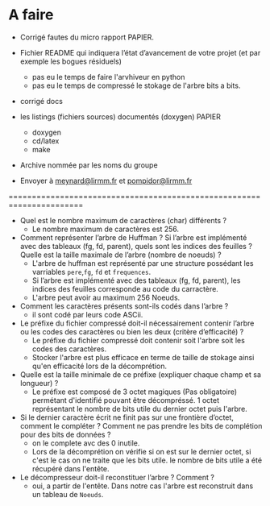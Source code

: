 # A faire

* Corrigé fautes du micro rapport PAPIER.

* Fichier README qui indiquera l’état d’avancement de votre projet (et par exemple les bogues résiduels)
    * pas eu le temps de faire l'arvhiveur en python
    * pas eu le temps de compressé le stokage de l'arbre bits a bits.

* corrigé docs


* les listings (fichiers sources) documentés (doxygen) PAPIER
    * doxygen
    * cd/latex
    * make

* Archive nommée par les noms du groupe

* Envoyer à meynard@lirmm.fr et pompidor@lirmm.fr




















======================================================================

* Quel est le nombre maximum de caractères (char) différents ?
    * Le nombre maximum de caractères est 256.
* Comment représenter l’arbre de Huffman ? Si l’arbre est implémenté avec des tableaux (fg, fd, parent), quels sont les indices des feuilles ? Quelle est la taille maximale de l’arbre (nombre de noeuds) ?
    * L'arbre de huffman est représenté par une structure possédant les varriables `pere`,`fg`, `fd` et `frequences`.
    * Si l’arbre est implémenté avec des tableaux (fg, fd, parent), les indices des feuilles corresponde au code du carractère.
    * L'arbre peut avoir au maximum 256 Noeuds.
* Comment les caractères présents sont-ils codés dans l’arbre ?
    * il sont codé par leurs code ASCii.
* Le préfixe du fichier compressé doit-il nécessairement contenir l’arbre ou les codes des caractères ou bien les
deux (critère d’efficacité) ?
    * Le préfixe du fichier compressé doit contenir soit l'arbre soit les codes des caractères.
    * Stocker l'arbre est plus efficace en terme de taille de stokage ainsi qu'en efficacité lors de la décomprétion.
* Quelle est la taille minimale de ce préfixe (expliquer chaque champ et sa longueur) ?
    * Le préfixe est composé de 3 octet magiques (Pas obligatoire) permétant d'identifié pouvant être décompréssé. 1 octet représentant le nombre de bits utile du dernier octet puis l'arbre.
* Si le dernier caractère écrit ne finit pas sur une frontière d’octet, comment le compléter ? Comment ne pas
prendre les bits de complétion pour des bits de données ?
    * on le complete avc des 0 inutile.
    * Lors de la décomprétion on vérifie si on est sur le dernier octet, si c'est le cas on ne traite que les bits utile. le nombre de bits utile a été récupéré dans l'entête.
* Le décompresseur doit-il reconstituer l’arbre ? Comment ?
    * oui, a partir de l'entête. Dans notre cas l'arbre est reconstruit dans un tableau de `Noeuds`.
